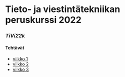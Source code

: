 # Tieto- ja viestintätekniikan peruskurssi 2022
### _TiVi22k_

#### Tehtävät
- [viikko 1](./viikko_1)
- [viikko 2](./viikko_2)
- [viikko 3](./viikko_3)